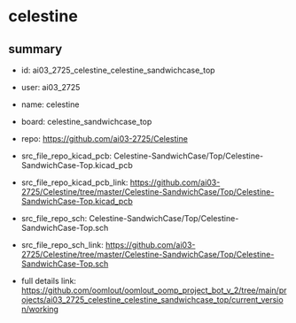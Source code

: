 # celestine
 
## summary 
* id: ai03_2725_celestine_celestine_sandwichcase_top
* user: ai03_2725
* name: celestine
* board: celestine_sandwichcase_top
* repo: https://github.com/ai03-2725/Celestine
* src_file_repo_kicad_pcb: Celestine-SandwichCase/Top/Celestine-SandwichCase-Top.kicad_pcb
* src_file_repo_kicad_pcb_link: https://github.com/ai03-2725/Celestine/tree/master/Celestine-SandwichCase/Top/Celestine-SandwichCase-Top.kicad_pcb


* src_file_repo_sch: Celestine-SandwichCase/Top/Celestine-SandwichCase-Top.sch
* src_file_repo_sch_link: https://github.com/ai03-2725/Celestine/tree/master/Celestine-SandwichCase/Top/Celestine-SandwichCase-Top.sch
* full details link: https://github.com/oomlout/oomlout_oomp_project_bot_v_2/tree/main/projects/ai03_2725_celestine_celestine_sandwichcase_top/current_version/working  






